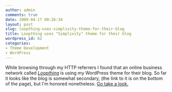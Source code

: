 ```yaml
---
author: admin
comments: true
date: 2009-04-17 00:26:34
layout: post
slug: loopthing-uses-simplixity-theme-for-their-blog
title: Loopthing uses "Simplixity" theme for their blog
wordpress_id: 62
categories:
- Theme Development
- WordPress
---
```


While browsing through my HTTP referrers I found that an online business network called _[Loopthing](http://www.loopthing.com/)_ is using my WordPress theme for their blog. So far it looks like the blog is somewhat secondary, (the link to it is on the bottom of the page), but I'm honored nonetheless. [Go take a look.](http://blog.loopthing.com/)
